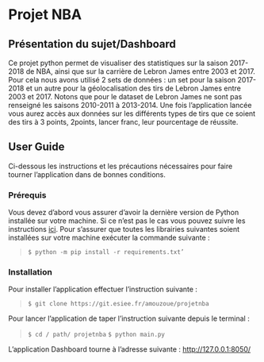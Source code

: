 # Projet NBA 
## Présentation du sujet/Dashboard
Ce projet python permet de visualiser des statistiques sur la saison 2017-2018 de NBA, ainsi que sur la carrière de Lebron James entre 2003 et 2017.
Pour cela nous avons utilisé 2 sets de données : un set pour la saison 2017-2018 et un autre pour la géolocalisation des tirs de Lebron James entre 2003 et 2017. Notons que pour le dataset de Lebron James ne sont pas renseigné les saisons 2010-2011 à 2013-2014.
Une fois l’application lancée vous aurez accès aux données sur les différents types de tirs que ce soient des tirs à 3 points, 2points, lancer franc, leur pourcentage de réussite.

## User Guide 
Ci-dessous les instructions et les précautions nécessaires pour faire tourner l’application dans de bonnes conditions.
### Prérequis 
Vous devez d’abord vous assurer d’avoir la dernière version de Python installée sur votre machine. Si ce n’est pas le cas vous pouvez suivre les instructions [ici](https://www.python.org/downloads/).
Pour s’assurer que toutes les librairies suivantes soient installées sur votre machine exécuter la commande suivante : 
> ` $ python -m pip install -r requirements.txt’ `
### Installation 
Pour installer l’application effectuer l’instruction suivante : 
> ` $ git clone https://git.esiee.fr/amouzoue/projetnba `

Pour lancer l’application de taper l’instruction suivante depuis le terminal : 
> ` $ cd / path/ projetnba `
> ` $ python main.py `

L’application Dashboard tourne à l’adresse suivante : http://127.0.0.1:8050/

